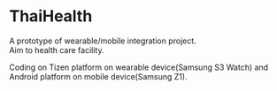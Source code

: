 # ThaiHealth

A prototype of wearable/mobile integration project.  
Aim to health care facility.

Coding on Tizen platform on wearable device(Samsung S3 Watch) and Android platform on mobile device(Samsung Z1).

